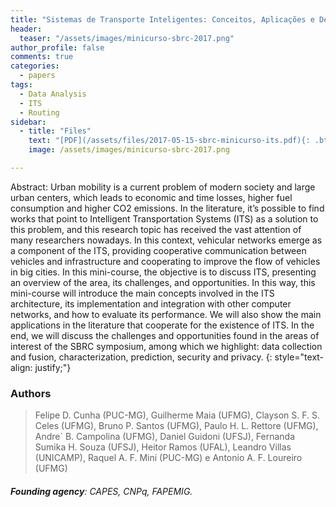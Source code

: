 ```yaml
---
title: "Sistemas de Transporte Inteligentes: Conceitos, Aplicações e Desafios"
header:
  teaser: "/assets/images/minicurso-sbrc-2017.png"
author_profile: false
comments: true
categories:
  - papers
tags:
  - Data Analysis
  - ITS
  - Routing
sidebar:
  - title: "Files"
    text: "[PDF](/assets/files/2017-05-15-sbrc-minicurso-its.pdf){: .btn .btn--success} [Talk PDF ~150Mb](/assets/files/2017-05-15-sbrc-minicurso-its-talk.pdf){: .btn .btn--info}"
    image: /assets/images/minicurso-sbrc-2017.png

---
```

Abstract: Urban mobility is a current problem of modern society and large urban centers, which leads to economic and time losses, higher fuel consumption and higher CO2 emissions. In the literature, it’s possible to find works that point to Intelligent Transportation Systems (ITS) as a solution to this problem, and this research topic has received the vast attention of many researchers nowadays. In this context, vehicular networks emerge as a component of the ITS, providing cooperative communication between vehicles and infrastructure and cooperating to improve the flow of vehicles in big cities. In this mini-course, the objective is to discuss ITS, presenting an overview of the area, its challenges, and opportunities. In this way, this mini-course will introduce the main concepts involved in the ITS architecture, its implementation and integration with other computer networks, and how to evaluate its performance. We will also show the main applications in the literature that cooperate for the existence of ITS. In the end, we will discuss the challenges and opportunities found in the areas of interest of the SBRC symposium, among which we highlight: data collection and fusion, characterization, prediction, security and privacy.
{: style="text-align: justify;"}

### Authors
> Felipe D. Cunha (PUC-MG), Guilherme Maia (UFMG), Clayson S. F. S. Celes
(UFMG), Bruno P. Santos (UFMG), Paulo H. L. Rettore (UFMG), Andre´
B. Campolina (UFMG), Daniel Guidoni (UFSJ), Fernanda Sumika H. Souza
(UFSJ), Heitor Ramos (UFAL), Leandro Villas (UNICAMP), Raquel A. F.
Mini (PUC-MG) e Antonio A. F. Loureiro (UFMG)

###### **Founding agency**: CAPES, CNPq, FAPEMIG.


